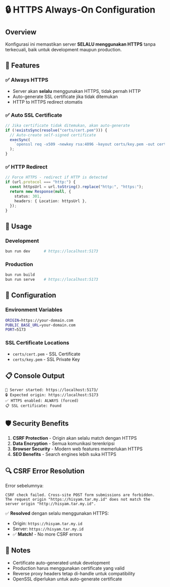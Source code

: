 # 🔒 HTTPS Always-On Configuration

## Overview

Konfigurasi ini memastikan server **SELALU menggunakan HTTPS** tanpa terkecuali, baik untuk development maupun production.

## 🎯 Features

### ✅ Always HTTPS

- Server akan **selalu** menggunakan HTTPS, tidak pernah HTTP
- Auto-generate SSL certificate jika tidak ditemukan
- HTTP to HTTPS redirect otomatis

### ✅ Auto SSL Certificate

```typescript
// Jika certificate tidak ditemukan, akan auto-generate
if (!existsSync(resolve("certs/cert.pem"))) {
  // Auto-create self-signed certificate
  execSync(
    `openssl req -x509 -newkey rsa:4096 -keyout certs/key.pem -out certs/cert.pem -days 365 -nodes -subj "/C=ID/ST=Jakarta/L=Jakarta/O=Development/OU=Dev/CN=localhost"`,
  );
}
```

### ✅ HTTP Redirect

```typescript
// Force HTTPS - redirect if HTTP is detected
if (url.protocol === "http:") {
  const httpsUrl = url.toString().replace("http:", "https:");
  return new Response(null, {
    status: 301,
    headers: { Location: httpsUrl },
  });
}
```

## 🚀 Usage

### Development

```bash
bun run dev      # https://localhost:5173
```

### Production

```bash
bun run build
bun run serve    # https://localhost:5173
```

## 🔧 Configuration

### Environment Variables

```bash
ORIGIN=https://your-domain.com
PUBLIC_BASE_URL=your-domain.com
PORT=5173
```

### SSL Certificate Locations

- `certs/cert.pem` - SSL Certificate
- `certs/key.pem` - SSL Private Key

## 📋 Console Output

```
🚀 Server started: https://localhost:5173/
🔒 Expected origin: https://localhost:5173
✅ HTTPS enabled: ALWAYS (forced)
📋 SSL certificate: Found
```

## 🛡️ Security Benefits

1. **CSRF Protection** - Origin akan selalu match dengan HTTPS
2. **Data Encryption** - Semua komunikasi terenkripsi
3. **Browser Security** - Modern web features memerlukan HTTPS
4. **SEO Benefits** - Search engines lebih suka HTTPS

## 🔍 CSRF Error Resolution

Error sebelumnya:

```
CSRF check failed. Cross-site POST form submissions are forbidden.
The request origin "https://hisyam.tar.my.id" does not match the server origin "http://hisyam.tar.my.id".
```

✅ **Resolved** dengan selalu menggunakan HTTPS:

- Origin: `https://hisyam.tar.my.id`
- Server: `https://hisyam.tar.my.id`
- ✅ **Match!** - No more CSRF errors

## 📝 Notes

- Certificate auto-generated untuk development
- Production harus menggunakan certificate yang valid
- Reverse proxy headers tetap di-handle untuk compatibility
- OpenSSL diperlukan untuk auto-generate certificate
